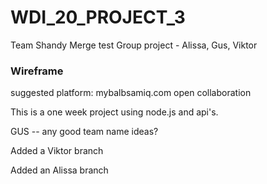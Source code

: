 # WDI_20_PROJECT_3
Team Shandy
Merge test
Group project - Alissa, Gus, Viktor


### Wireframe

suggested platform:
mybalbsamiq.com
open collaboration

This is a one week project using node.js and api's. 


GUS -- any good team name ideas? 


Added a Viktor branch


Added an Alissa branch



